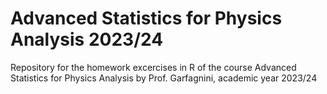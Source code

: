 # Advanced Statistics for Physics Analysis 2023/24

Repository for the homework excercises in R of the course Advanced Statistics for Physics Analysis by Prof. Garfagnini, academic year 2023/24

